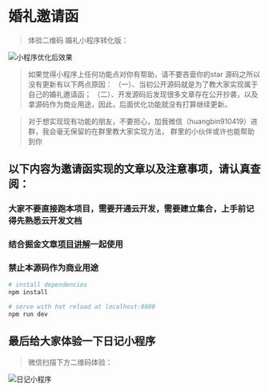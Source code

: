 # 婚礼邀请函

> 体验二维码
婚礼小程序转化版：

![小程序优化后效果](https://images.gitee.com/uploads/images/2019/1106/161213_885f9c67_1937666.png "pic_010.png")


> 如果觉得小程序上任何功能点对你有帮助，请不要吝啬你的star
> 源码之所以没有更新有以下两点原因：
> （一）、当初公开源码就是为了教大家实现属于自己的婚礼邀请函；
> （二）、开发源码后发现很多文章存在公开抄袭，以及拿源码作为商业用途，因此，后面优化功能就没有打算继续更新。

> 对于想实现现有功能的朋友，不要担心，加我微信（huangbin910419）进群，我会毫无保留的在群里教大家实现方法，
> 群里的小伙伴或许也能帮助到你

## 以下内容为邀请函实现的文章以及注意事项，请认真查阅：

### 大家不要直接跑本项目，需要开通云开发，需要建立集合，上手前记得先熟悉云开发文档
### 结合掘金文章[项目讲解](https://juejin.im/post/5c341e1d6fb9a049f66c4876#heading-5)一起使用
### 禁止本源码作为商业用途

``` bash
# install dependencies
npm install

# serve with hot reload at localhost:8080
npm run dev
```

## 最后给大家体验一下日记小程序
> 微信扫描下方二维码体验：

![日记小程序](https://images.gitee.com/uploads/images/2019/1106/161339_19293632_1937666.jpeg "1570776962(1).jpg")

